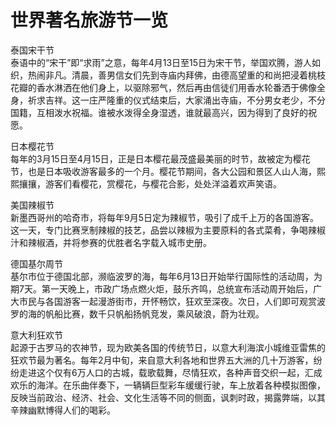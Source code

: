 # 世界著名旅游节一览  

泰国宋干节  
泰语中的“宋干”即“求雨”之意，每年4月13日至15日为宋干节，举国欢腾，游人如织，热闹非凡。清晨，善男信女们先到寺庙内拜佛，由德高望重的和尚把浸着桃枝花瓣的香水淋洒在他们身上，以驱除邪气，然后再由信徒们用香水轮番洒于佛像全身，祈求吉祥。这一庄严隆重的仪式结束后，大家涌出寺庙，不分男女老少，不分国籍，互相泼水祝福。谁被水泼得全身湿透，谁就最高兴，因为得到了良好的祝愿。  
  
日本樱花节  
每年的3月15日至4月15日，正是日本樱花最茂盛最美丽的时节，故被定为樱花节，也是日本吸收游客最多的一个月。樱花节期间，各大公园和景区人山人海，熙熙攘攘，游客们看樱花，赏樱花，与樱花合影，处处洋溢着欢声笑语。  
  
美国辣椒节  
新墨西哥州的哈奇市，将每年9月5日定为辣椒节，吸引了成千上万的各国游客。这一天，专门比赛烹制辣椒的技艺，品尝以辣椒为主要原料的各式菜肴，争喝辣椒汁和辣椒酒，并将参赛的优胜者名字载入城市史册。  
  
德国基尔周节  
基尔市位于德国北部，濒临波罗的海，每年6月13日开始举行国际性的活动周，为期7天。第一天晚上，市政广场点燃火炬，鼓乐齐鸣，总统宣布活动周开始后，广大市民与各国游客一起漫游街市，开怀畅饮，狂欢至深夜。次日，人们即可观赏波罗的海的帆船比赛，数千只帆船扬帆竞发，乘风破浪，蔚为壮观。  
  
意大利狂欢节  
起源于古罗马的农神节，现为欧美各国的传统节日，以意大利海滨小城维亚雷焦的狂欢节最为著名。每年2月中旬，来自意大利各地和世界五大洲的几十万游客，纷纷走进这个仅有6万人口的古城，载歌载舞，尽情狂欢，各种声音交织一起，汇成欢乐的海洋。在乐曲伴奏下，一辆辆巨型彩车缓缓行驶，车上放着各种模拟图像，反映当前政治、经济、社会、文化生活等不同的侧面，讽刺时政，揭露弊端，以其辛辣幽默博得人们的喝彩。